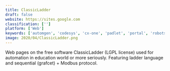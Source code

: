 ```yaml
---
title: ClassicLadder
draft: false 
website: https://sites.google.com
classification: ['']
platform: ['Web']
keywords: ['automgen', 'codesys', 'cx-one', 'padlet', 'portal', 'robotstudio']
image: 2020/04/ClassicLadder.png
---
```

Web pages on the free software ClassicLadder (LGPL license) used for automation in education world or more seriously.
Featuring ladder language and sequential (grafcet) + Modbus protocol.